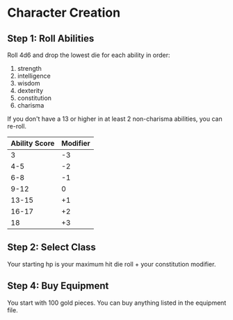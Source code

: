 # Character Creation

## Step 1: Roll Abilities
Roll 4d6 and drop the lowest die for each ability in order:
1. strength
2. intelligence
3. wisdom
4. dexterity
5. constitution
6. charisma

If you don't have a 13 or higher in at least 2 non-charisma abilities, you can re-roll.

| Ability Score | Modifier |
|---------------|----------|
| 3             | -3       |
| 4-5           | -2       |
| 6-8           | -1       |
| 9-12          | 0        |
| 13-15         | +1       |
| 16-17         | +2       |
| 18            | +3       |

## Step 2: Select Class
Your starting hp is your maximum hit die roll + your constitution modifier.

## Step 4: Buy Equipment
You start with 100 gold pieces. You can buy anything listed in the equipment file.
